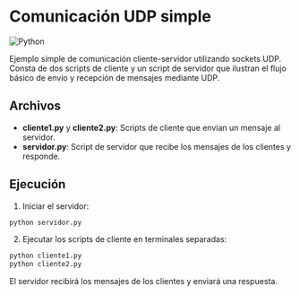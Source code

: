 # Comunicación UDP simple

![Python](https://img.shields.io/badge/python-3670A0?style=for-the-badge&logo=python&logoColor=ffdd54)

Ejemplo simple de comunicación cliente-servidor utilizando sockets UDP. Consta de dos scripts de cliente y un script de servidor que ilustran el flujo básico de envío y recepción de mensajes mediante UDP.

## Archivos

- **cliente1.py** y **cliente2.py**: Scripts de cliente que envían un mensaje al servidor.
- **servidor.py**: Script de servidor que recibe los mensajes de los clientes y responde.

## Ejecución

1. Iniciar el servidor:

```bash
python servidor.py
```

2. Ejecutar los scripts de cliente en terminales separadas:

```bash
python cliente1.py
python cliente2.py
```

El servidor recibirá los mensajes de los clientes y enviará una respuesta.
